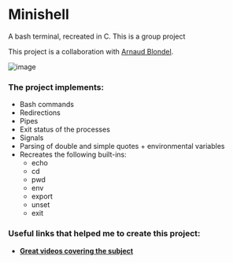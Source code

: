 # Minishell
A bash terminal, recreated in C.
This is a group project

This project is a collaboration with [Arnaud Blondel](https://github.com/ablondel19).

![image](https://user-images.githubusercontent.com/36443074/142890265-e7e81cd8-14ee-489b-bc9d-9782b1934363.png)

### The project implements:

- Bash commands
- Redirections
- Pipes
- Exit status of the processes
- Signals
- Parsing of double and simple quotes + environmental variables
- Recreates the following built-ins:
  - echo
  - cd
  - pwd
  - env
  - export
  - unset
  - exit

### Useful links that helped me to create this project:
- [**Great videos covering the subject**](https://www.youtube.com/watch?v=cex9XrZCU14&list=PLfqABt5AS4FkW5mOn2Tn9ZZLLDwA3kZUY)
